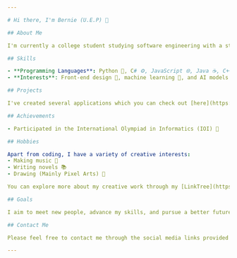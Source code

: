 ```yaml
---

# Hi there, I'm Bernie (U.E.P) 👋

## About Me

I'm currently a college student studying software engineering with a strong passion for front-end development. My goal is to become a front-end engineer and to advance my skills and knowledge in this field continuously.

## Skills

- **Programming Languages**: Python 🐍, C# ⚙️, JavaScript 🌐, Java ☕, C++ 💻
- **Interests**: Front-end design 🎨, machine learning 🤖, and AI models 🤖

## Projects

I've created several applications which you can check out [here](https://github.com/Unforgettableeternalproject?tab=repositories). These projects showcase my skills and interests in software development.

## Achievements

- Participated in the International Olympiad in Informatics (IOI) 🏅

## Hobbies

Apart from coding, I have a variety of creative interests:
- Making music 🎵
- Writing novels 📚
- Drawing (Mainly Pixel Arts) 🎨

You can explore more about my creative work through my [LinkTree](https://linktr.ee/unforgettableeternalproject).

## Goals

I aim to meet new people, advance my skills, and pursue a better future in the tech industry. 🌟

## Contact Me

Please feel free to contact me through the social media links provided on my [LinkTree](https://linktr.ee/unforgettableeternalproject). I'm always open to connecting and collaborating! (✿◡‿◡)

---
```

